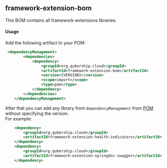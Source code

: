 framework-extension-bom
--------

This BOM contains all framework-extensions libraries.    

#### Usage

Add the following artifact to your POM:

```xml
 <dependencyManagement>
        <dependencies>
            <dependency>
                <groupId>org.qubership.cloud</groupId>
                <artifactId>framework-extension-bom</artifactId>
                <version>{VERSION}</version>
                <scope>import</scope>
                <type>pom</type>
            </dependency>
        </dependencies>
    </dependencyManagement>
```

After that you can add any library from `dependencyManagement` from [POM](./pom.xml) without specifying the version.  
For example:

```xml
    <dependency>
        <groupId>org.qubership.cloud</groupId>
        <artifactId>framework-extension-health-indicators</artifactId>
    </dependency>
    <dependency>
        <groupId>org.qubership.cloud</groupId>
        <artifactId>framework-extension-springdoc-swagger</artifactId>
    </dependency>
```
